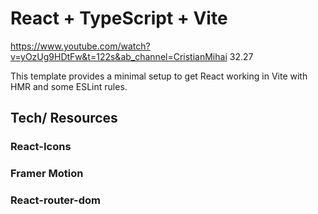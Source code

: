 # React + TypeScript + Vite

https://www.youtube.com/watch?v=yOzUg9HDtFw&t=122s&ab_channel=CristianMihai
32.27

This template provides a minimal setup to get React working in Vite with HMR and some ESLint rules.

## Tech/ Resources

### React-Icons

### Framer Motion

### React-router-dom
